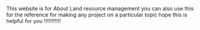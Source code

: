 This website is for About Land resource management
you can also use this for the reference for making any project on a particular topic
hope this is helpful for you !!!!!!!!!!!
